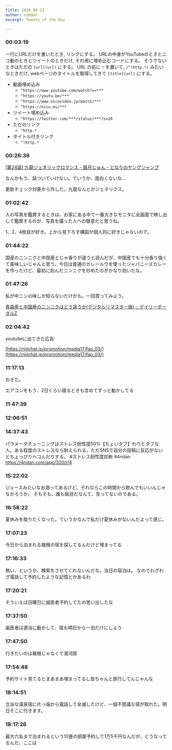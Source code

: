 ```yaml
---
title: 2020-08-21
author: cdddar
excerpt: Tweets of the Day

---
```


### 00:03:19

一行にURLだけを書いたとき, リンクにする。
URLの中身がYouTubeのときとニコ動のときとツイートのときだけ, それ用に埋め込むコードにする。
そうでないときはただの `[url](url)` にする。
URL の前に `!` を置いて, `/^!http.*/` みたいなときだけ, webページのタイトルを取得してきて `[title](url)` にする。

- 動画埋め込み
    - `^https://www.youtube.com/watch?v=***`
    - `^https://youtu.be/***`
    - `^https://www.nicovideo.jp/watch/***`
    - `^https://nico.ms/***`
- ツイート埋め込み
    - `^https://twitter.com/***/status/***?s=20`
- ただのリンク
    - `^http.*`
- タイトル付きリンク
    - `^!http.*`

### 00:26:39

[[第24話] 九龍ジェネリックロマンス - 眉月じゅん - となりのヤングジャンプ](https://tonarinoyj.jp/episode/13933686331685576733)

なんかもう、話ついていけない。ていうか、面白くないな…

更新チェック対象から外した。九龍なんとかジェネリクス。

### 01:02:42

人の写真を鑑賞するときは、お家にある中で一番大きなモニタに全画面で映し出して鑑賞するのが、写真を撮った人への敬意だと思うね。

<blockquote class="twitter-tweet"><p lang="ja" dir="ltr"></p><a href="https://twitter.com/curry_battle/status/1295377300884582402?ref_src=twsrc%5Etfw"></a></blockquote><script async src="https://platform.twitter.com/widgets.js" charset="utf-8"></script>

1、2、4枚目が好き。上から見下ろす構図が個人的に好きじゃないので。

### 01:44:22

国産のニンニクと中国産とじゃ香りが違うと読んだが、中国産でも十分香り強くて美味しいじゃんと思う。今日は普通のカレールウを使ったジャパニーズカレーを作ったけど、最初に刻んだニンニクを炒めたのがかなり効いたな。

### 01:47:26

私が中ニンの味しか知らないだけかも。一回買ってみよう。

[青森産と中国産のニンニクはどう違うか(デジタルリマスター版) :: デイリーポータルZ](https://dailyportalz.jp/kiji/171217201489)

### 02:04:42

youtubeに出てきた広告

[https://nijichat.jp/promotion/media17/fao_03/](https://nijichat.jp/promotion/media17/fao_03/)

### 11:17:13

おきた。

エアコンをもう、2日くらい寝るときも含めてずっと動かしてる

### 11:47:39

<blockquote class="twitter-tweet"><p lang="ja" dir="ltr"></p><a href="https://twitter.com/kuroakaii/status/1296584534918668290?ref_src=twsrc%5Etfw"></a></blockquote><script async src="https://platform.twitter.com/widgets.js" charset="utf-8"></script>

### 12:06:51

<blockquote class="twitter-tweet"><p lang="ja" dir="ltr"></p><a href="https://twitter.com/kisaragiyuu_/status/1256475245860450304?ref_src=twsrc%5Etfw"></a></blockquote><script async src="https://platform.twitter.com/widgets.js" charset="utf-8"></script>

### 14:37:43

パラメータチューニングはストレス耐性度50%【ちょいタフ】わりとタフな人。ある程度のストレスなら耐えられる。ただSNSで自分の投稿に反応がないとちょっぴりヘコんだりする。
#ストレス耐性度診断 #4ndan https://4ndan.com/app/320/r/4

### 15:22:02

ジュースみたいなお酒ってあるけど、それならこの時間から飲んでもいいんじゃなかろうか。
そもそも、誰も駄目だなんて、言ってないのである。

### 16:58:22

夏休みを取りたくなった。ていうかなんで私だけ夏休みがないんだよって感じ。

### 17:07:23

今日から泊まれる箱根の宿を探してるんだけど埋まってる

### 17:16:33

無い、というか、検索をさせてくれないんだな。当日の宿泊は。
なのでわざわざ電話して予約したような記憶とかあるわ

### 17:20:21

そういえば日曜日に歯医者予約してたの思い出したな

### 17:37:50

歯医者は適当に動かして、宿も明日から一泊だけにしよう

### 17:47:50

行きたいのは箱根じゃなくて湯河原

### 17:54:48

予約サイト見てるとまあまあ埋まってるし皆ちゃんと旅行してんじゃんな

### 18:14:51

立派な温泉宿に片っ端から電話して全滅したけど、一個不思議な宿が取れた。明日そこに行きます。

### 18:17:26

最大六名まで泊まれるという10畳の部屋予約して1万5千円なんだが、どうなってるんだ、ここは
